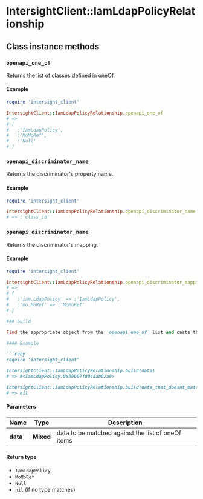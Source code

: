 # IntersightClient::IamLdapPolicyRelationship

## Class instance methods

### `openapi_one_of`

Returns the list of classes defined in oneOf.

#### Example

```ruby
require 'intersight_client'

IntersightClient::IamLdapPolicyRelationship.openapi_one_of
# =>
# [
#   :'IamLdapPolicy',
#   :'MoMoRef',
#   :'Null'
# ]
```

### `openapi_discriminator_name`

Returns the discriminator's property name.

#### Example

```ruby
require 'intersight_client'

IntersightClient::IamLdapPolicyRelationship.openapi_discriminator_name
# => :'class_id'
```

### `openapi_discriminator_name`

Returns the discriminator's mapping.

#### Example

```ruby
require 'intersight_client'

IntersightClient::IamLdapPolicyRelationship.openapi_discriminator_mapping
# =>
# {
#   :'iam.LdapPolicy' => :'IamLdapPolicy',
#   :'mo.MoRef' => :'MoMoRef'
# }

### build

Find the appropriate object from the `openapi_one_of` list and casts the data into it.

#### Example

```ruby
require 'intersight_client'

IntersightClient::IamLdapPolicyRelationship.build(data)
# => #<IamLdapPolicy:0x00007fdd4aab02a0>

IntersightClient::IamLdapPolicyRelationship.build(data_that_doesnt_match)
# => nil
```

#### Parameters

| Name | Type | Description |
| ---- | ---- | ----------- |
| **data** | **Mixed** | data to be matched against the list of oneOf items |

#### Return type

- `IamLdapPolicy`
- `MoMoRef`
- `Null`
- `nil` (if no type matches)

